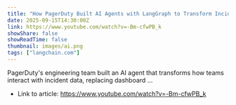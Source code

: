 ```yaml
---
title: "How PagerDuty Built AI Agents with LangGraph to Transform Incident Management"
date: 2025-09-15T14:30:00Z
link: https://www.youtube.com/watch?v=-Bm-cfwPB_k
showShare: false
showReadTime: false
thumbnail: images/ai.png
tags: ["langchain.com"]
---
```

PagerDuty's engineering team built an AI agent that transforms how teams interact with incident data, replacing dashboard ...

- Link to article: https://www.youtube.com/watch?v=-Bm-cfwPB_k